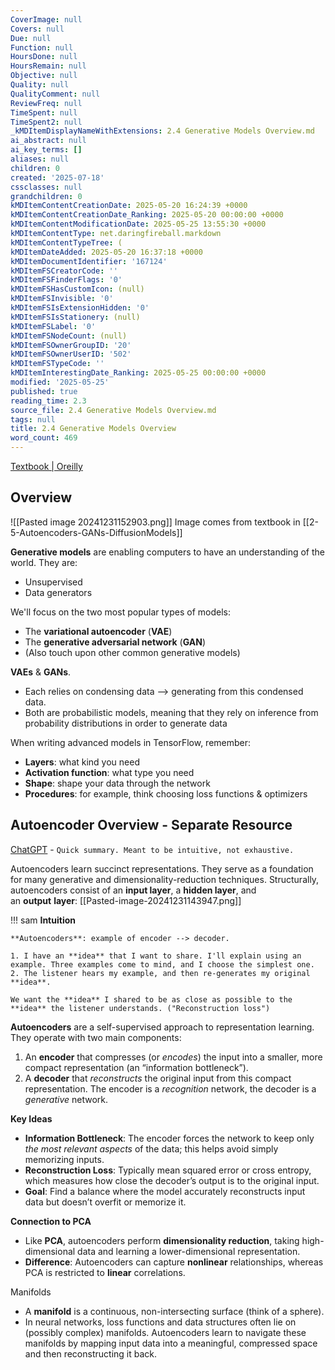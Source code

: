 ```yaml
---
CoverImage: null
Covers: null
Due: null
Function: null
HoursDone: null
HoursRemain: null
Objective: null
Quality: null
QualityComment: null
ReviewFreq: null
TimeSpent: null
TimeSpent2: null
_kMDItemDisplayNameWithExtensions: 2.4 Generative Models Overview.md
ai_abstract: null
ai_key_terms: []
aliases: null
children: 0
created: '2025-07-18'
cssclasses: null
grandchildren: 0
kMDItemContentCreationDate: 2025-05-20 16:24:39 +0000
kMDItemContentCreationDate_Ranking: 2025-05-20 00:00:00 +0000
kMDItemContentModificationDate: 2025-05-25 13:55:30 +0000
kMDItemContentType: net.daringfireball.markdown
kMDItemContentTypeTree: (
kMDItemDateAdded: 2025-05-20 16:37:18 +0000
kMDItemDocumentIdentifier: '167124'
kMDItemFSCreatorCode: ''
kMDItemFSFinderFlags: '0'
kMDItemFSHasCustomIcon: (null)
kMDItemFSInvisible: '0'
kMDItemFSIsExtensionHidden: '0'
kMDItemFSIsStationery: (null)
kMDItemFSLabel: '0'
kMDItemFSNodeCount: (null)
kMDItemFSOwnerGroupID: '20'
kMDItemFSOwnerUserID: '502'
kMDItemFSTypeCode: ''
kMDItemInterestingDate_Ranking: 2025-05-25 00:00:00 +0000
modified: '2025-05-25'
published: true
reading_time: 2.3
source_file: 2.4 Generative Models Overview.md
tags: null
title: 2.4 Generative Models Overview
word_count: 469
---
```


[Textbook | Oreilly](https://learning.oreilly.com/library/view/hands-on-artificial-intelligence/9781788991063/719394b6-6058-4ac6-89f3-c2ec26563e7a.xhtml)

## Overview

![[Pasted image 20241231152903.png]]
Image comes from textbook in [[2-5-Autoencoders-GANs-DiffusionModels]]

**Generative models** are enabling computers to have an understanding of the world. They are:
- Unsupervised
- Data generators

We'll focus on the two most popular types of models:
- The **variational autoencoder** (**VAE**)
- The **generative adversarial network** (**GAN**)
- (Also touch upon other common generative models)

**VAEs** & **GANs**.
- Each relies on condensing data --> generating from this condensed data.
- Both are probabilistic models, meaning that they rely on inference from probability distributions in order to generate data

When writing advanced models in TensorFlow, remember:
- **Layers**: what kind you need
- **Activation function**: what type you need
- **Shape**: shape your data through the network
- **Procedures**: for example, think choosing loss functions & optimizers

## Autoencoder Overview - Separate Resource

[ChatGPT](https://chatgpt.com/share/67dee1a1-8600-8000-88c7-ffce728e06cf) - `Quick summary. Meant to be intuitive, not exhaustive.`

Autoencoders learn succinct representations. They serve as a foundation for many generative and dimensionality-reduction techniques.
Structurally, autoencoders consist of an **input layer**, a **hidden layer**, and an **output** **layer**: [[Pasted-image-20241231143947.png]]

!!! sam
    **Intuition**

    **Autoencoders**: example of encoder --> decoder.

    1. I have an **idea** that I want to share. I'll explain using an example. Three examples come to mind, and I choose the simplest one.
    2. The listener hears my example, and then re-generates my original **idea**.

    We want the **idea** I shared to be as close as possible to the **idea** the listener understands. ("Reconstruction loss")


**Autoencoders** are a self-supervised approach to representation learning. They operate with two main components:
1. An **encoder** that compresses (or *encodes*) the input into a smaller, more compact representation (an “information bottleneck”).
2. A **decoder** that *reconstructs* the original input from this compact representation.
The encoder is a *recognition* network, the decoder is a *generative* network.

**Key Ideas**
- **Information Bottleneck**: The encoder forces the network to keep only *the most relevant aspects* of the data; this helps avoid simply memorizing inputs.
- **Reconstruction Loss**: Typically mean squared error or cross entropy, which measures how close the decoder’s output is to the original input.
- **Goal**: Find a balance where the model accurately reconstructs input data but doesn’t overfit or memorize it.

**Connection to PCA**
- Like **PCA**, autoencoders perform **dimensionality reduction**, taking high-dimensional data and learning a lower-dimensional representation.
- **Difference**: Autoencoders can capture **nonlinear** relationships, whereas PCA is restricted to **linear** correlations.

Manifolds
- A **manifold** is a continuous, non-intersecting surface (think of a sphere).
- In neural networks, loss functions and data structures often lie on (possibly complex) manifolds. Autoencoders learn to navigate these manifolds by mapping input data into a meaningful, compressed space and then reconstructing it back.
